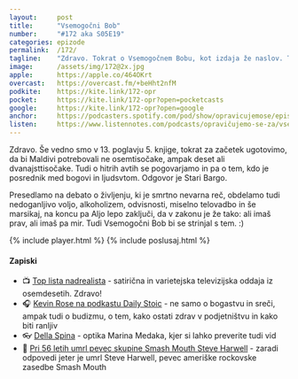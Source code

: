 ```yaml
---
layout: 	post
title:  	"Vsemogočni Bob"
number: 	"#172 aka S05E19"
categories:	epizode
permalink:	/172/
tagline: 	"Zdravo. Tokrat o Vsemogočnem Bobu, kot izdaja že naslov. Tudi o odvisnosti, veri, hitrih avtih, življenju in o miru v zakonu."
image:		/assets/img/172@2x.jpg
apple:		https://apple.co/464OKrt
overcast:	https://overcast.fm/+beHht2nfM
podkite:	https://kite.link/172-opr
pocket:		https://kite.link/172-opr?open=pocketcasts
google:		https://kite.link/172-opr?open=google
anchor:		https://podcasters.spotify.com/pod/show/opravicujemose/episodes/Vsemogoni-Bob-e295dae
listen:		https://www.listennotes.com/podcasts/opravičujemo-se-za/vsemogočni-bob-JFuy9eUAizV/embed/
---
```


Zdravo. Še vedno smo v 13. poglavju 5. knjige, tokrat za začetek ugotovimo, da bi Maldivi potrebovali ne osemtisočake, ampak deset ali dvanajsttisočake. Tudi o hitrih avtih se pogovarjamo in pa o tem, kdo je posrednik med bogovi in ljudsvtom. Odgovor je Stari Bargo. 

Presedlamo na debato o življenju, ki je smrtno nevarna reč, obdelamo tudi nedoganljivo voljo, alkoholizem, odvisnosti, miselno telovadbo in še marsikaj, na koncu pa Aljo lepo zaključi, da v zakonu je že tako: ali imaš prav, ali imaš pa mir. Tudi Vsemogočni Bob bi se strinjal s tem. :) 

{% include player.html %}
{% include poslusaj.html %}

<!--break-->

#### Zapiski

- 📺 [Top lista nadrealista](https://sl.wikipedia.org/wiki/Top_lista_nadrealista) - satirična in varietejska televizijska oddaja iz osemdesetih. Zdravo!
- 🎧 [Kevin Rose na podkastu Daily Stoic](https://dailystoic.com/kevin-rose-on-staying-healthy-with-entrepreneurship-zen-buddhism-and-being-vulnerable/) - ne samo o bogastvu in sreči, ampak tudi o budizmu, o tem, kako ostati zdrav v podjetništvu in kako biti ranljiv
- 👓 [Della Spina](https://www.dellaspina.si/) - optika Marina Medaka, kjer si lahko preverite tudi vid
- 🍻 [Pri 56 letih umrl pevec skupine Smash Mouth Steve Harwell](https://www.rtvslo.si/zabava-in-slog/glasba/pri-56-letih-umrl-pevec-skupine-smash-mouth-steve-harwell/680255) - zaradi odpovedi jeter je umrl Steve Harwell, pevec ameriške rockovske zasedbe Smash Mouth